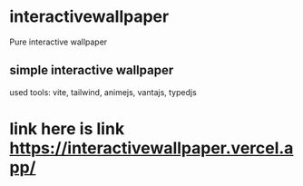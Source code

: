 # interactivewallpaper
Pure interactive wallpaper

## simple interactive wallpaper

used tools:  vite, tailwind, animejs, vantajs, typedjs

# link here is link https://interactivewallpaper.vercel.app/
